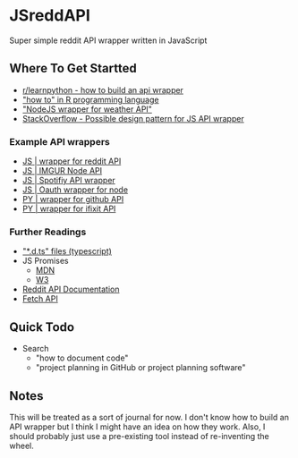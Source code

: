 # JSreddAPI
Super simple reddit API wrapper written in JavaScript

## Where To Get Startted

- [r/learnpython - how to build an api wrapper](https://www.reddit.com/r/learnpython/comments/711ny3/how_to_build_an_api_wrapper/)
- ["how to" in R programming language](https://colinfay.me/build-api-wrapper-package-r/)
- ["NodeJS wrapper for weather API"](https://itnext.io/how-to-build-a-nodejs-wrapper-for-a-weather-api-28404caedfdb)
- [StackOverflow - Possible design pattern for JS API wrapper](https://stackoverflow.com/questions/9254787/implementing-a-javascript-api-wrapper)

### Example API wrappers

- [JS | wrapper for reddit API](https://github.com/not-an-aardvark/snoowrap)
- [JS | IMGUR Node API](https://github.com/jamiees2/imgur-node-api)
- [JS | Spotifiy API wrapper](https://github.com/thelinmichael/spotify-web-api-node)
- [JS | Oauth wrapper for node](https://github.com/ciaranj/node-oauth)
- [PY | wrapper for github API](https://github.com/sigmavirus24/github3.py)
- [PY | wrapper for ifixit API](https://github.com/xiongchiamiov/pyfixit)

### Further Readings

- ["*.d\.ts" files (typescript)](https://stackoverflow.com/questions/21247278/about-d-ts-in-typescript)
- JS Promises
  - [MDN](https://developer.mozilla.org/en-US/docs/Web/JavaScript/Reference/Global_Objects/Promise)
  - [W3](https://www.w3schools.com/js/js_promise.asp)
- [Reddit API Documentation](https://www.reddit.com/dev/api)
- [Fetch API](https://developer.mozilla.org/en-US/docs/Web/API/Fetch_API/Using_Fetch)

## Quick Todo

- Search 
  - "how to document code"
  - "project planning in GitHub or project planning software"

## Notes

This will be treated as a sort of journal for now.
I don't know how to build an API wrapper but I think I might have an idea on how they work.
Also, I should probably just use a pre-existing tool instead of re-inventing the wheel.
